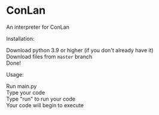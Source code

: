 # ConLan
An interpreter for ConLan

Installation:

Download python 3.9 or higher (if you don't already have it)\
Download files from `master` branch\
Done!

Usage:

Run main.py\
Type your code\
Type "run" to run your code\
Your code will begin to execute
